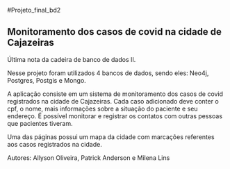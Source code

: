 #Projeto_final_bd2

<h2> Monitoramento dos casos de covid na cidade de Cajazeiras</h2>
Última nota da cadeira de banco de dados II.

Nesse projeto foram utilizados 4 bancos de dados, sendo eles: Neo4j, Postgres, Postgis e Mongo.

A aplicação consiste em um sistema de monitoramento dos casos de covid registrados na cidade de Cajazeiras. Cada caso adicionado deve conter o cpf, o nome, mais informações sobre a situação do paciente e seu endereço. 
É possível monitorar e registrar os contatos com outras pessoas que pacientes tiveram.

Uma das páginas possui um mapa da cidade com marcações referentes aos casos registrados na cidade.

Autores: Allyson Oliveira, Patrick Anderson e Milena Lins

